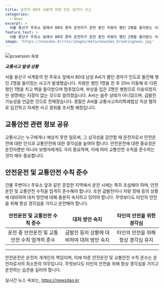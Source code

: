 ```yaml
---
title: 운전자 80대 서울역 차량 인도 덮치다 사고
categories:
  - News
excerpt: >
  서울 용산구 주유소 앞에서 80대 경차 운전자가 운전 중인 차량이 행인 2명을 들이받는 사고가 발생했습니다. 경찰에 따르면 차량은 주유소 앞 인도로 돌진한 후 벽을 들이받고 멈추었고, 부상자들은 생명에 지장이 없다고 합니다. 운전자는 급발진 가능성을 언급했으며 음주 상태는 아니었다고 밝혔습니다. 경찰은 운전자를 치상 혐의로 입건하고 상세한 경고를 조사 중입니다.
feature_text: >
  서울 용산구 주유소 앞에서 80대 경차 운전자가 운전 중인 차량이 행인 2명을 들이받는 사고가 발생했습니다. 경찰에 따르면 차량은 주유소 앞 인도로 돌진한 후 벽을 들이받고 멈추었고, 부상자들은 생명에 지장이 없다고 합니다. 운전자는 급발진 가능성을 언급했으며 음주 상태는 아니었다고 밝혔습니다. 경찰은 운전자를 치상 혐의로 입건하고 상세한 경고를 조사 중입니다.
image: 'https://newsdao.kr/res/images/meta/newsdao_breakingnews.jpg'
---
```


<p><img src="https://newsdao.kr/res/images/meta/newsdao_breakingnews.jpg" alt="pcversion 속보" /></p>

<p><em><strong>교통사고 발생 상황</strong></em></p>

<p data-ke-size="size16">서울 용산구 서계동의 한 주유소 앞에서 80대 남성 A씨가 몰던 경차가 인도로 돌진해 행인 2명을 들이밍는 사고가 발생했습니다. 차량은 행인 1명을 친 후 20m 이동해 또 다른 행인 1명을 치고 벽을 들이받으며 멈추었으며, 부상을 입은 2명은 병원으로 이송되었지만 생명에는 지장이 없는 것으로 알려졌습니다. A씨는 음주 상태가 아니었으며, 급발진 가능성을 언급한 것으로 전해졌습니다. 경찰은 A씨를 교통사고처리특례법상 치상 혐의로 입건하고 자세한 사고 경위를 조사할 예정입니다.</p>

<h2 data-ke-size="size26">교통안전 관련 정보 공유</h2>

<p data-ke-size="size16">교통사고는 누구에게나 예상치 못한 일로써, 그 심각성을 감안할 때 운전자로서 안전운전에 대한 인식과 교통안전에 대한 경각심을 높여야 합니다. 안전운전에 대한 중요성은 운전자뿐만 아니라 보행자에게도 극히 중요하며, 이에 따라 교통안전 수칙을 준수하는 것이 매우 중요합니다.</p>

<h2 data-ke-size="size26">안전운전 및 교통안전 수칙 준수</h2>

<p data-ke-size="size16">건물 주변이나 주유소 앞과 같은 혼잡한 지역에서 운전 시에는 특히 조심해아 하며, 안전운전 및 교통안전 수칙을 엄격히 준수해야 합니다. 또한 급발진이나 차량 장애 등의 상황에 대비하여 대처 방안에 대해 충분히 숙지하고 있어야 합니다. 무엇보다도 타인의 안전을 위해 항상 경각심을 가지고 운전해야 합니다.</p>

<table>
    <thead>
        <tr>
            <td style="text-align: center; height: 17px;"><strong>안전운전 및 교통안전 수칙 준수</strong></td>
            <td style="text-align: center; height: 17px;"><strong>대처 방안 숙지</strong></td>
            <td style="text-align: center; height: 17px;"><strong>타인의 안전을 위한 경각심</strong></td>
        </tr>
    </thead>
    <tbody>
        <tr>
            <td style="text-align: center; height: 17px;">운전 중 안전운전 및 교통안전 수칙 엄격히 준수</td>
            <td style="text-align: center; height: 17px;">급발진 등의 상황에 대비하여 대처 방안 숙지</td>
            <td style="text-align: center; height: 17px;">타인의 안전을 위해 항상 경각심 유지</td>
        </tr>
    </tbody>
</table>

<hr>

<p data-ke-size="size16">안전운전은 운전자 개개인의 책임이며, 이에 따른 안전운전 및 교통안전 수칙 준수는 운전자로서의 최소한의 의무입니다. 무엇보다도 타인의 안전을 위해 항상 경각심을 가지고 운전하는 습관을 길러야 합니다.</p>
실시간 뉴스 속보는, <a href="https://newsdao.kr" rel="dofollow">https://newsdao.kr</a>


